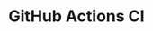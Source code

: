 # GitHub Actions CI























































































































































































































































































































































































































































































































































































































































































































































































































































































































